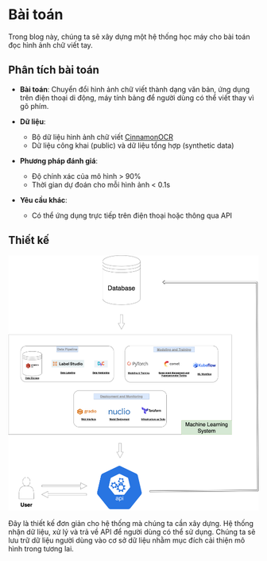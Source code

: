 # Bài toán
Trong blog này, chúng ta sẽ xây dựng một hệ thống học máy cho bài toán đọc hình ảnh chữ viết tay.

## Phân tích bài toán
- **Bài toán**: Chuyển đổi hình ảnh chữ viết thành dạng văn bản, ứng dụng trên điện thoại di động, máy tính bảng để người dùng có thể viết thay vì gõ phím.

- **Dữ liệu**: 
    - Bộ dữ liệu hình ảnh chữ viết [CinnamonOCR](https://drive.google.com/drive/folders/1Qa2YA6w6V5MaNV-qxqhsHHoYFRK5JB39)
    - Dữ liệu công khai (public) và dữ liệu tổng hợp (synthetic data)

- **Phương pháp đánh giá**: 
    - Độ chính xác của mô hình > 90%
    - Thời gian dự đoán cho mỗi hình ảnh < 0.1s

- **Yêu cầu khác**:
    - Có thể ứng dụng trực tiếp trên điện thoại hoặc thông qua API

## Thiết kế 
![alt text](./images/problem.png "Hệ thống học máy")

Đây là thiết kế đơn giản cho hệ thống mà chúng ta cần xây dựng. Hệ thống nhận dữ liệu, xử lý và trả về API để người dùng có thể sử dụng. Chúng ta sẽ lưu trữ dữ liệu người dùng vào cơ sở dữ liệu nhằm mục đích cải thiện mô hình trong tương lai.
